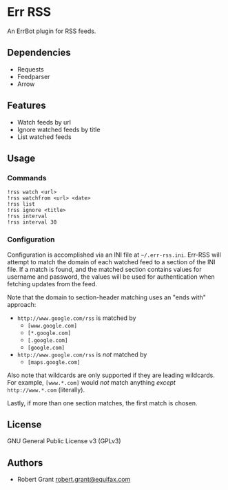 Err RSS
===============================

An ErrBot plugin for RSS feeds.

Dependencies
------------

 * Requests
 * Feedparser
 * Arrow

Features
--------

 * Watch feeds by url
 * Ignore watched feeds by title
 * List watched feeds

Usage
-----

### Commands

    !rss watch <url>
    !rss watchfrom <url> <date>
    !rss list
    !rss ignore <title>
    !rss interval
    !rss interval 30

### Configuration

Configuration is accomplished via an INI file at `~/.err-rss.ini`. Err-RSS will
attempt to match the domain of each watched feed to a section of the INI file.
If a match is found, and the matched section contains values for username and
password, the values will be used for authentication when fetching updates from
the feed.

Note that the domain to section-header matching uses an "ends with" approach:

 * `http://www.google.com/rss` is matched by
	- `[www.google.com]`
	- `[*.google.com]`
	- `[.google.com]`
	- `[google.com]`
 * `http://www.google.com/rss` is *not* matched by
	- `[maps.google.com]`

Also note that wildcards are only supported if they are leading wildcards. For
example, `[www.*.com]` would *not* match anything *except* `http://www.*.com`
(literally).

Lastly, if more than one section matches, the first match is chosen.


License
-------

GNU General Public License v3 (GPLv3)

Authors
-------

 - Robert Grant <robert.grant@equifax.com>
